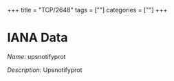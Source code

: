 +++
title = "TCP/2648"
tags = [""]
categories = [""]
+++

# IANA Data

_Name:_ upsnotifyprot

_Description:_ Upsnotifyprot

